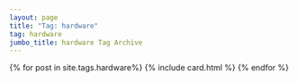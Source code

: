 ```yaml
---
layout: page
title: "Tag: hardware"
tag: hardware
jumbo_title: hardware Tag Archive
---
```


{% for post in site.tags.hardware%}
{% include card.html %}
{% endfor %}
